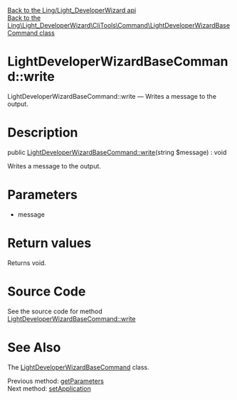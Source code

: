 [Back to the Ling/Light_DeveloperWizard api](https://github.com/lingtalfi/Light_DeveloperWizard/blob/master/doc/api/Ling/Light_DeveloperWizard.md)<br>
[Back to the Ling\Light_DeveloperWizard\CliTools\Command\LightDeveloperWizardBaseCommand class](https://github.com/lingtalfi/Light_DeveloperWizard/blob/master/doc/api/Ling/Light_DeveloperWizard/CliTools/Command/LightDeveloperWizardBaseCommand.md)


LightDeveloperWizardBaseCommand::write
================



LightDeveloperWizardBaseCommand::write — Writes a message to the output.




Description
================


public [LightDeveloperWizardBaseCommand::write](https://github.com/lingtalfi/Light_DeveloperWizard/blob/master/doc/api/Ling/Light_DeveloperWizard/CliTools/Command/LightDeveloperWizardBaseCommand/write.md)(string $message) : void




Writes a message to the output.




Parameters
================


- message

    


Return values
================

Returns void.








Source Code
===========
See the source code for method [LightDeveloperWizardBaseCommand::write](https://github.com/lingtalfi/Light_DeveloperWizard/blob/master/CliTools/Command/LightDeveloperWizardBaseCommand.php#L175-L178)


See Also
================

The [LightDeveloperWizardBaseCommand](https://github.com/lingtalfi/Light_DeveloperWizard/blob/master/doc/api/Ling/Light_DeveloperWizard/CliTools/Command/LightDeveloperWizardBaseCommand.md) class.

Previous method: [getParameters](https://github.com/lingtalfi/Light_DeveloperWizard/blob/master/doc/api/Ling/Light_DeveloperWizard/CliTools/Command/LightDeveloperWizardBaseCommand/getParameters.md)<br>Next method: [setApplication](https://github.com/lingtalfi/Light_DeveloperWizard/blob/master/doc/api/Ling/Light_DeveloperWizard/CliTools/Command/LightDeveloperWizardBaseCommand/setApplication.md)<br>


